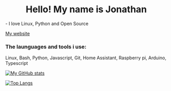 <h1 align="center">Hello! My name is Jonathan</h1>

<p>
  - I love Linux, Python and Open Source
</p>

<a href="https://jonathanwebsite.herokuapp.com">My website</a>

<h3 align="left">The launguages and tools i use:</h3>
<p>Linux, Bash, Python, Javascript, Git, Home Assistant, Raspberry pi, Arduino, Typescript</p>

[![My GitHub stats](https://github-readme-stats.vercel.app/api?username=Un10ck3d&show_icons=true&theme=radical)](https://github.com/Un10ck3d/)

[![Top Langs](https://github-readme-stats.vercel.app/api/top-langs/?username=Un10ck3d&theme=radical)](https://github.com/Un10ck3d/)
